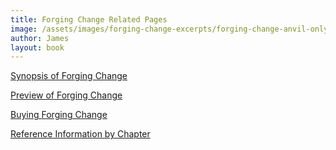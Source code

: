 ```yaml
---
title: Forging Change Related Pages
image: /assets/images/forging-change-excerpts/forging-change-anvil-only.png
author: James
layout: book
---
```


[Synopsis of Forging Change]({{site.baseurl}}/forgingchange/Synopsis/)

[Preview of Forging Change]({{site.baseurl}}/forgingchange/PreviewBook/)

[Buying Forging Change]({{site.baseurl}}/forgingchange/BuyingBook/)

[Reference Information by Chapter]({{site.baseurl}}/forgingchange/ReferenceByChapter)

